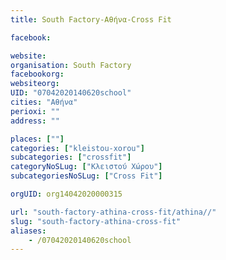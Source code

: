 ```yaml
---
title: South Factory-Αθήνα-Cross Fit

facebook:

website:
organisation: South Factory
facebookorg:
websiteorg:
UID: "07042020140620school"
cities: "Αθήνα"
perioxi: ""
address: ""

places: [""]
categories: ["kleistou-xorou"]
subcategories: ["crossfit"]
categoryNoSLug: ["Κλειστού Χώρου"]
subcategoriesNoSLug: ["Cross Fit"]

orgUID: org14042020000315

url: "south-factory-athina-cross-fit/athina//"
slug: "south-factory-athina-cross-fit"
aliases:
    - /07042020140620school
---
```





